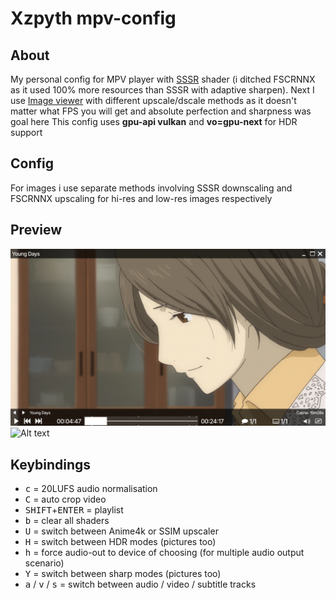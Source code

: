 # Xzpyth mpv-config
## About
My personal config for MPV player with [SSSR](https://gist.github.com/igv/2364ffa6e81540f29cb7ab4c9bc05b6b) shader (i ditched FSCRNNX as it used 100% more resources than SSSR with adaptive sharpen). Next I use [Image viewer](https://github.com/occivink/mpv-image-viewer) with different upscale/dscale methods as it doesn't matter what FPS you will get and absolute perfection and sharpness was goal here
This config uses **gpu-api vulkan** and **vo=gpu-next** for HDR support
## Config
For images i use separate methods involving SSSR downscaling and FSCRNNX upscaling for hi-res and low-res images respectively
## Preview
![Alt text](preview2022-10-1.webp?raw=true "Screenshot of GUI")
![Alt text](comparison-01.webp?raw=true "Downscalers comparison")
## Keybindings
- <kbd>c</kbd> = 20LUFS audio normalisation
- <kbd>C</kbd> = auto crop video
- <kbd>SHIFT</kbd>+<kbd>ENTER</kbd> = playlist
- <kbd>b</kbd> = clear all shaders
- <kbd>U</kbd> = switch between Anime4k or SSIM upscaler
- <kbd>H</kbd> = switch between HDR modes (pictures too)
- <kbd>h</kbd> = force audio-out to device of choosing (for multiple audio output scenario)
- <kbd>Y</kbd> = switch between sharp modes (pictures too)
- <kbd>a</kbd> / <kbd>v</kbd> / <kbd>s</kbd> = switch between audio / video / subtitle tracks
